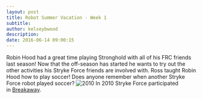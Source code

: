```yaml
---
layout: post
title: Robot Summer Vacation - Week 1
subtitle:
author: kelseybwood
description:
date: 2016-06-14 09:00:15
---
```


Robin Hood had a great time playing Stronghold with all of his FRC friends last season! Now that the off-season has started he wants to try out the other activities his Stryke Force friends are involved with. Ross taught Robin Hood how to play soccer! Does anyone remember when another Stryke Force robot played soccer? ![2010](/wp-content/uploads/2016/01/2010.jpg) In 2010 Stryke Force participated in [Breakaway](https://youtu.be/uVF1TnLcLZU).
